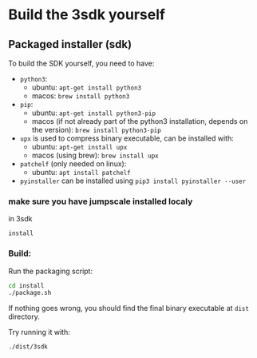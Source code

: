 
# Build the 3sdk yourself

## <a name='Packagedinstallersdk'></a>Packaged installer (sdk)

To build the SDK yourself, you need to have:
* `python3`: 
    * ubuntu: `apt-get install python3`
    * macos: `brew install python3`
* `pip`: 
    * ubuntu: `apt-get install python3-pip`
    * macos (if not already part of the python3 installation, depends on the version): `brew install python3-pip`
* `upx` is used to compress binary executable, can be installed with:
    * ubuntu: `apt-get install upx`
    * macos (using brew): `brew install upx`
* `patchelf` (only needed on linux): 
    * ubuntu: `apt install patchelf`
* `pyinstaller` can be installed using `pip3 install pyinstaller --user`


### make sure you have jumpscale installed localy

in 3sdk
```
install
```

### <a name='Build:'></a>Build:

Run the packaging script:

```bash
cd install
./package.sh
```

If nothing goes wrong, you should find the final binary executable at `dist` directory.

Try running it with:

```bash
./dist/3sdk
```

